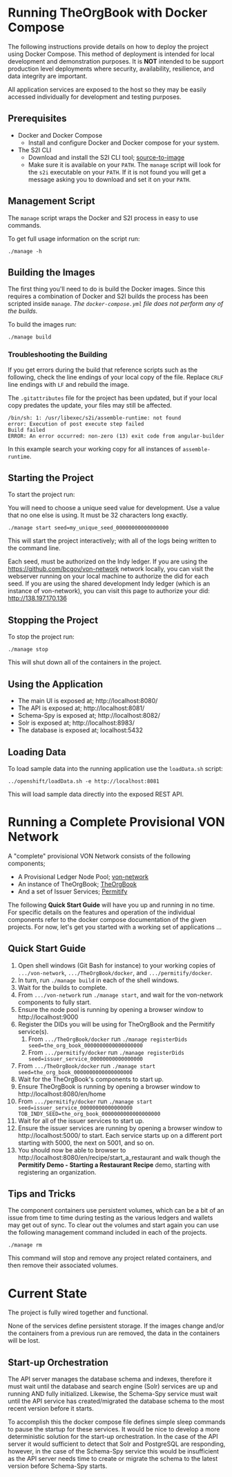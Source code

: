 # Running TheOrgBook with Docker Compose

The following instructions provide details on how to deploy the project using Docker Compose.  This method of deployment is intended for local development and demonstration purposes.  It is **NOT** intended to be support production level deployments where security, availability, resilience, and data integrity are important.

All application services are exposed to the host so they may be easily accessed individually for development and testing purposes.

## Prerequisites

* Docker and Docker Compose
  * Install and configure Docker and Docker compose for your system.
* The S2I CLI
  * Download and install the S2I CLI tool; [source-to-image](https://github.com/openshift/source-to-image)
  * Make sure it is available on your `PATH`.  The `manage` script will look for the `s2i` executable on your `PATH`.  If it is not found you will get a message asking you to download and set it on your `PATH`.

## Management Script

The `manage` script wraps the Docker and S2I process in easy to use commands.

To get full usage information on the script run:
```
./manage -h
```
  
## Building the Images

The first thing you'll need to do is build the Docker images.  Since this requires a combination of Docker and S2I builds the process has been scripted inside `manage`.  _The `docker-compose.yml` file does not perform any of the builds._

To build the images run:
```
./manage build
```

### Troubleshooting the Building

If you get errors during the build that reference scripts such as the following, check the line endings of your local copy of the file.  Replace `CRLF` line endings with `LF` and rebuild the image.

The `.gitattributes` file for the project has been updated, but if your local copy predates the update, your files may still be affected.

```
/bin/sh: 1: /usr/libexec/s2i/assemble-runtime: not found
error: Execution of post execute step failed
Build failed
ERROR: An error occurred: non-zero (13) exit code from angular-builder
```

In this example search your working copy for all instances of `assemble-runtime`.

## Starting the Project

To start the project run:

You will need to choose a unique seed value for development. Use a value that no one else is using. It must be 32 characters long exactly.


```
./manage start seed=my_unique_seed_00000000000000000
```

This will start the project interactively; with all of the logs being written to the command line.

Each seed, must be authorized on the Indy ledger. If you are using the https://github.com/bcgov/von-network network locally, you can visit the webserver running on your local machine to authorize the did for each seed. If you are using the shared development Indy ledger (which is an instance of von-network), you can visit this page to authorize your did: http://138.197.170.136


## Stopping the Project

To stop the project run:
```
./manage stop
```

This will shut down all of the containers in the project.

## Using the Application

* The main UI is exposed at; http://localhost:8080/
* The API is exposed at; http://localhost:8081/
* Schema-Spy is exposed at; http://localhost:8082/
* Solr is exposed at; http://localhost:8983/
* The database is exposed at; localhost:5432

## Loading Data

To load sample data into the running application use the `loadData.sh` script:
```
../openshift/loadData.sh -e http://localhost:8081
```

This will load sample data directly into the exposed REST API.

# Running a Complete Provisional VON Network

A "complete" provisional VON Network consists of the following components;
- A Provisional Ledger Node Pool; [von-network](https://github.com/bcgov/von-network)
- An instance of TheOrgBook; [TheOrgBook](https://github.com/bcgov/TheOrgBook)
- And a set of Issuer Services; [Permitify](https://github.com/bcgov/permitify)

The following **Quick Start Guide** will have you up and running in no time.  For specific details on the features and operation of the individual components refer to the docker compose documentation of the given projects.  For now, let's get you started with a working set of applications ...

## Quick Start Guide

1. Open shell windows (Git Bash for instance) to your working copies of `.../von-network`, `.../TheOrgBook/docker`, and `.../permitify/docker`.
1. In turn, run `./manage build` in each of the shell windows.
1. Wait for the builds to complete.
1. From `.../von-network` run `./manage start`, and wait for the von-network components to fully start.
1. Ensure the node pool is running by opening a browser window to http://localhost:9000
1. Register the DIDs you will be using for TheOrgBook and the Permitify service(s).
    1. From `.../TheOrgBook/docker` run `./manage registerDids seed=the_org_book_0000000000000000000`
    1. From `.../permitify/docker` run `./manage registerDids seed=issuer_service_00000000000000000`
1. From `.../TheOrgBook/docker` run `./manage start seed=the_org_book_0000000000000000000`
1. Wait for the TheOrgBook's components to start up.
1. Ensure TheOrgBook is running by opening a browser window to http://localhost:8080/en/home
1. From `.../permitify/docker` run `./manage start seed=issuer_service_00000000000000000 TOB_INDY_SEED=the_org_book_0000000000000000000`
1. Wait for all of the issuer services to start up.
1. Ensure the issuer services are running by opening a browser window to http://localhost:5000/ to start.  Each service starts up on a different port starting with 5000, the next on 5001, and so on.
1. You should now be able to browser to http://localhost:8080/en/recipe/start_a_restaurant and walk though the **Permitify Demo - Starting a Restaurant Recipe** demo, starting with registering an organization.

## Tips and Tricks

The component containers use persistent volumes, which can be a bit of an issue from time to time during testing as the various ledgers and wallets may get out of sync.  To clear out the volumes and start again you can use the following management command included in each of the projects.

```
./manage rm
```

This command will stop and remove any project related containers, and then remove their associated volumes.

# Current State

The project is fully wired together and functional.

None of the services define persistent storage.  If the images change and/or the containers from a previous run are removed, the data in the containers will be lost.

## Start-up Orchestration

The API server manages the database schema and indexes, therefore it must wait until the database and search engine (Solr) services are up and running AND fully initialized.  Likewise, the Schema-Spy service must wait until the API service has created/migrated the database schema to the most recent version before it starts.

To accomplish this the docker compose file defines simple sleep commands to pause the startup for these services.  It would be nice to develop a more deterministic solution for the start-up orchestration.  In the case of the API server it would sufficient to detect that Solr and PostgreSQL are responding, however, in the case of the Schema-Spy service this would be insufficient as the API server needs time to create or migrate the schema to the latest version before Schema-Spy starts.
